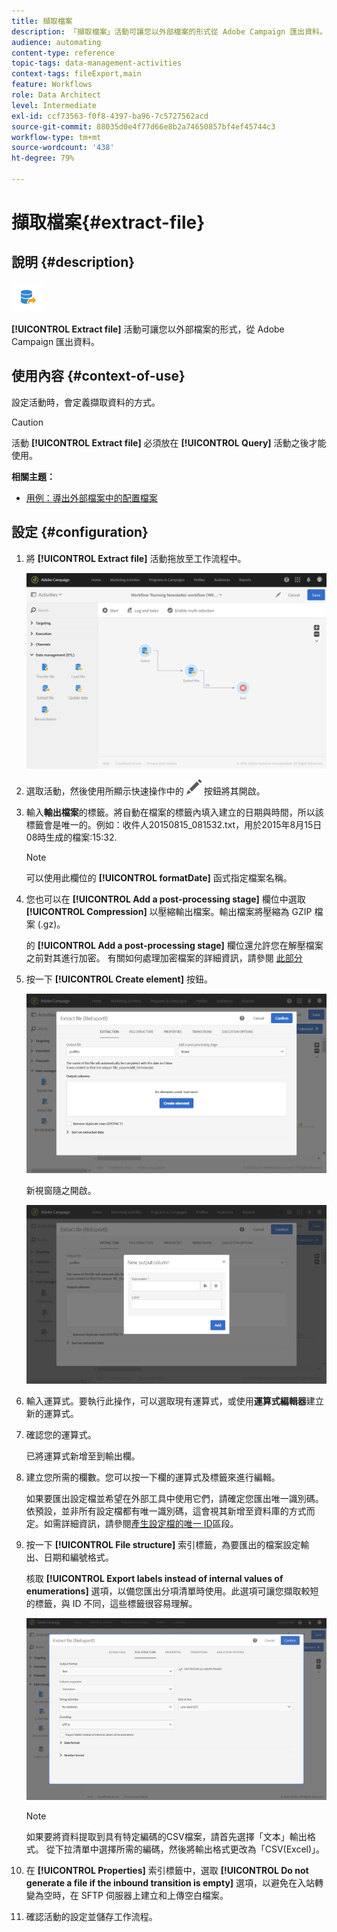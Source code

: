 ```yaml
---
title: 擷取檔案
description: 「擷取檔案」活動可讓您以外部檔案的形式從 Adobe Campaign 匯出資料。
audience: automating
content-type: reference
topic-tags: data-management-activities
context-tags: fileExport,main
feature: Workflows
role: Data Architect
level: Intermediate
exl-id: ccf73563-f0f8-4397-ba96-7c5727562acd
source-git-commit: 88035d0e4f77d66e8b2a74650857bf4ef45744c3
workflow-type: tm+mt
source-wordcount: '438'
ht-degree: 79%

---
```


# 擷取檔案{#extract-file}

## 說明 {#description}

![](assets/export.png)

**[!UICONTROL Extract file]** 活動可讓您以外部檔案的形式，從 Adobe Campaign 匯出資料。

## 使用內容 {#context-of-use}

設定活動時，會定義擷取資料的方式。

>[!CAUTION]
>
>活動 **[!UICONTROL Extract file]** 必須放在 **[!UICONTROL Query]** 活動之後才能使用。

**相關主題：**

* [用例：導出外部檔案中的配置檔案](../../automating/using/exporting-profiles-in-file.md)

## 設定 {#configuration}

1. 將 **[!UICONTROL Extract file]** 活動拖放至工作流程中。

   ![](assets/wkf_data_export1.png)

1. 選取活動，然後使用所顯示快速操作中的 ![](assets/edit_darkgrey-24px.png) 按鈕將其開啟。
1. 輸入&#x200B;**輸出檔案**&#x200B;的標籤。將自動在檔案的標籤內填入建立的日期與時間，所以該標籤會是唯一的。例如：收件人20150815_081532.txt，用於2015年8月15日08時生成的檔案:15:32.

   >[!NOTE]
   >
   >可以使用此欄位的 **[!UICONTROL formatDate]** 函式指定檔案名稱。

1. 您也可以在 **[!UICONTROL Add a post-processing stage]** 欄位中選取 **[!UICONTROL Compression]** 以壓縮輸出檔案。輸出檔案將壓縮為 GZIP 檔案 (.gz)。

   的 **[!UICONTROL Add a post-processing stage]** 欄位還允許您在解壓檔案之前對其進行加密。 有關如何處理加密檔案的詳細資訊，請參閱 [此部分](../../automating/using/managing-encrypted-data.md)

1. 按一下 **[!UICONTROL Create element]** 按鈕。

   ![](assets/wkf_data_export2.png)

   新視窗隨之開啟。

   ![](assets/wkf_data_export3.png)

1. 輸入運算式。要執行此操作，可以選取現有運算式，或使用&#x200B;**運算式編輯器**&#x200B;建立新的運算式。
1. 確認您的運算式。

   已將運算式新增至到輸出欄。

1. 建立您所需的欄數。您可以按一下欄的運算式及標籤來進行編輯。

   如果要匯出設定檔並希望在外部工具中使用它們，請確定您匯出唯一識別碼。依預設，並非所有設定檔都有唯一識別碼，這會視其新增至資料庫的方式而定。如需詳細資訊，請參閱[產生設定檔的唯一 ID](../../developing/using/configuring-the-resource-s-data-structure.md#generating-a-unique-id-for-profiles-and-custom-resources)區段。

1. 按一下 **[!UICONTROL File structure]** 索引標籤，為要匯出的檔案設定輸出、日期和編號格式。

   核取 **[!UICONTROL Export labels instead of internal values of enumerations]** 選項，以備您匯出分項清單時使用。此選項可讓您擷取較短的標籤，與 ID 不同，這些標籤很容易理解。

   ![](assets/extract-file-file-structure.png)

   >[!NOTE]
   >
   >如果要將資料提取到具有特定編碼的CSV檔案，請首先選擇「文本」輸出格式。 從下拉清單中選擇所需的編碼，然後將輸出格式更改為「CSV(Excel)」。

1. 在 **[!UICONTROL Properties]** 索引標籤中，選取 **[!UICONTROL Do not generate a file if the inbound transition is empty]** 選項，以避免在入站轉變為空時，在 SFTP 伺服器上建立和上傳空白檔案。
1. 確認活動的設定並儲存工作流程。
